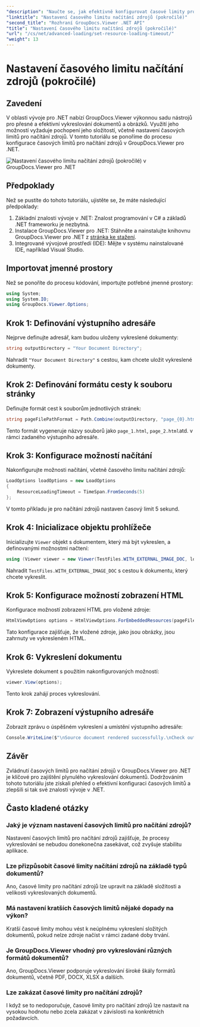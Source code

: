 ```yaml
---
"description": "Naučte se, jak efektivně konfigurovat časové limity pro načítání zdrojů v GroupDocs.Viewer pro .NET. Zvládněte vykreslování dokumentů s přesností a stabilitou."
"linktitle": "Nastavení časového limitu načítání zdrojů (pokročilé)"
"second_title": "Rozhraní GroupDocs.Viewer .NET API"
"title": "Nastavení časového limitu načítání zdrojů (pokročilé)"
"url": "/cs/net/advanced-loading/set-resource-loading-timeout/"
"weight": 13
---
```


# Nastavení časového limitu načítání zdrojů (pokročilé)

## Zavedení
V oblasti vývoje pro .NET nabízí GroupDocs.Viewer výkonnou sadu nástrojů pro přesné a efektivní vykreslování dokumentů a obrázků. Využití jeho možností vyžaduje pochopení jeho složitostí, včetně nastavení časových limitů pro načítání zdrojů. V tomto tutoriálu se ponoříme do procesu konfigurace časových limitů pro načítání zdrojů v GroupDocs.Viewer pro .NET.

![Nastavení časového limitu načítání zdrojů (pokročilé) v GroupDocs.Viewer pro .NET](/viewer/advanced-loading/set-resource-loading-timeout-img.png)

## Předpoklady
Než se pustíte do tohoto tutoriálu, ujistěte se, že máte následující předpoklady:
1. Základní znalosti vývoje v .NET: Znalost programování v C# a základů .NET frameworku je nezbytná.
2. Instalace GroupDocs.Viewer pro .NET: Stáhněte a nainstalujte knihovnu GroupDocs.Viewer pro .NET z [stránka ke stažení](https://releases.groupdocs.com/viewer/net/).
3. Integrované vývojové prostředí (IDE): Mějte v systému nainstalované IDE, například Visual Studio.

## Importovat jmenné prostory
Než se ponoříte do procesu kódování, importujte potřebné jmenné prostory:
```csharp
using System;
using System.IO;
using GroupDocs.Viewer.Options;
```

## Krok 1: Definování výstupního adresáře
Nejprve definujte adresář, kam budou uloženy vykreslené dokumenty:
```csharp
string outputDirectory = "Your Document Directory";
```
Nahradit `"Your Document Directory"` s cestou, kam chcete uložit vykreslené dokumenty.
## Krok 2: Definování formátu cesty k souboru stránky
Definujte formát cest k souborům jednotlivých stránek:
```csharp
string pageFilePathFormat = Path.Combine(outputDirectory, "page_{0}.html");
```
Tento formát vygeneruje názvy souborů jako `page_1.html`, `page_2.html`atd. v rámci zadaného výstupního adresáře.
## Krok 3: Konfigurace možností načítání
Nakonfigurujte možnosti načítání, včetně časového limitu načítání zdrojů:
```csharp
LoadOptions loadOptions = new LoadOptions
{
    ResourceLoadingTimeout = TimeSpan.FromSeconds(5)
};
```
V tomto příkladu je pro načítání zdrojů nastaven časový limit 5 sekund.
## Krok 4: Inicializace objektu prohlížeče
Inicializujte `Viewer` objekt s dokumentem, který má být vykreslen, a definovanými možnostmi načtení:
```csharp
using (Viewer viewer = new Viewer(TestFiles.WITH_EXTERNAL_IMAGE_DOC, loadOptions))
```
Nahradit `TestFiles.WITH_EXTERNAL_IMAGE_DOC` s cestou k dokumentu, který chcete vykreslit.
## Krok 5: Konfigurace možností zobrazení HTML
Konfigurace možností zobrazení HTML pro vložené zdroje:
```csharp
HtmlViewOptions options = HtmlViewOptions.ForEmbeddedResources(pageFilePathFormat);
```
Tato konfigurace zajišťuje, že vložené zdroje, jako jsou obrázky, jsou zahrnuty ve vykresleném HTML.
## Krok 6: Vykreslení dokumentu
Vykreslete dokument s použitím nakonfigurovaných možností:
```csharp
viewer.View(options);
```
Tento krok zahájí proces vykreslování.
## Krok 7: Zobrazení výstupního adresáře
Zobrazit zprávu o úspěšném vykreslení a umístění výstupního adresáře:
```csharp
Console.WriteLine($"\nSource document rendered successfully.\nCheck output in {outputDirectory}.");
```

## Závěr
Zvládnutí časových limitů pro načítání zdrojů v GroupDocs.Viewer pro .NET je klíčové pro zajištění plynulého vykreslování dokumentů. Dodržováním tohoto tutoriálu jste získali přehled o efektivní konfiguraci časových limitů a zlepšili si tak své znalosti vývoje v .NET.
## Často kladené otázky
### Jaký je význam nastavení časových limitů pro načítání zdrojů?
Nastavení časových limitů pro načítání zdrojů zajišťuje, že procesy vykreslování se nebudou donekonečna zasekávat, což zvyšuje stabilitu aplikace.
### Lze přizpůsobit časové limity načítání zdrojů na základě typů dokumentů?
Ano, časové limity pro načítání zdrojů lze upravit na základě složitosti a velikosti vykreslovaných dokumentů.
### Má nastavení kratších časových limitů nějaké dopady na výkon?
Kratší časové limity mohou vést k neúplnému vykreslení složitých dokumentů, pokud nelze zdroje načíst v rámci zadané doby trvání.
### Je GroupDocs.Viewer vhodný pro vykreslování různých formátů dokumentů?
Ano, GroupDocs.Viewer podporuje vykreslování široké škály formátů dokumentů, včetně PDF, DOCX, XLSX a dalších.
### Lze zakázat časové limity pro načítání zdrojů?
I když se to nedoporučuje, časové limity pro načítání zdrojů lze nastavit na vysokou hodnotu nebo zcela zakázat v závislosti na konkrétních požadavcích.